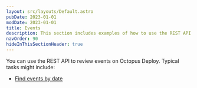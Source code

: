 ```yaml
---
layout: src/layouts/Default.astro
pubDate: 2023-01-01
modDate: 2023-01-01
title: Events
description: This section includes examples of how to use the REST API to find events from Octopus.
navOrder: 90
hideInThisSectionHeader: true
---
```


You can use the REST API to review events on Octopus Deploy. Typical tasks might include:

- [Find events by date](/docs/octopus-rest-api/examples/events/find-events-by-date)